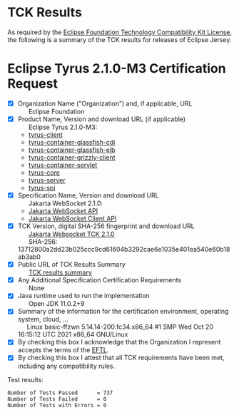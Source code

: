TCK Results
===========

 As required by the
[Eclipse Foundation Technology Compatibility Kit License](https://www.eclipse.org/legal/tck.php),
the following is a summary of the TCK results for releases of Eclipse Jersey.

 # Eclipse Tyrus 2.1.0-M3 Certification Request

 - [x] Organization Name ("Organization") and, if applicable, URL<br/>
 &nbsp;&nbsp;&nbsp;&nbsp;&nbsp; Eclipse Foundation
 - [x] Product Name, Version and download URL (if applicable)<br/>
&nbsp;&nbsp;&nbsp;&nbsp;&nbsp; Eclipse Tyrus 2.1.0-M3:
   * [tyrus-client](https://jakarta.oss.sonatype.org/content/repositories/staging/org/glassfish/tyrus/tyrus-client/2.1.0-M3/tyrus-client-2.1.0-M3.jar)
   * [tyrus-container-glassfish-cdi](https://jakarta.oss.sonatype.org/content/repositories/staging/org/glassfish/tyrus/tyrus-container-glassfish-cdi/2.1.0-M3/tyrus-container-glassfish-cdi-2.1.0-M3.jar)
   * [tyrus-container-glassfish-ejb](https://jakarta.oss.sonatype.org/content/repositories/staging/org/glassfish/tyrus/tyrus-container-glassfish-ejb/2.1.0-M3/tyrus-container-glassfish-ejb-2.1.0-M3.jar)
   * [tyrus-container-grizzly-client](https://jakarta.oss.sonatype.org/content/repositories/staging/org/glassfish/tyrus/tyrus-container-grizzly-client/2.1.0-M3/tyrus-container-grizzly-client-2.1.0-M3.jar)
   * [tyrus-container-servlet](https://jakarta.oss.sonatype.org/content/repositories/staging/org/glassfish/tyrus/tyrus-container-servlet/2.1.0-M3/tyrus-container-servlet-2.1.0-M3.jar)
   * [tyrus-core](https://jakarta.oss.sonatype.org/content/repositories/staging/org/glassfish/tyrus/tyrus-core/2.1.0-M3/tyrus-core-2.1.0-M3.jar)
   * [tyrus-server](https://jakarta.oss.sonatype.org/content/repositories/staging/org/glassfish/tyrus/tyrus-server/2.1.0-M3/tyrus-server-2.1.0-M3.jar)
   * [tyrus-spi](https://jakarta.oss.sonatype.org/content/repositories/staging/org/glassfish/tyrus/tyrus-spi/2.1.0-M3/tyrus-spi-2.1.0-M3.jar)
- [x] Specification Name, Version and download URL<br/>
 &nbsp;&nbsp;&nbsp;&nbsp;&nbsp; Jakarta WebSocket 2.1.0:
   * [Jakarta WebSocket API](https://jakarta.oss.sonatype.org/content/repositories/staging/jakarta/websocket/jakarta.websocket-api/2.1.0/jakarta.websocket-api-2.1.0.jar)
   * [Jakarta WebSocket Client API](https://jakarta.oss.sonatype.org/content/repositories/staging/jakarta/websocket/jakarta.websocket-client-api/2.1.0/jakarta.websocket-client-api-2.1.0.jar)
- [x] TCK Version, digital SHA-256 fingerprint and download URL<br/>
 &nbsp;&nbsp;&nbsp;&nbsp;&nbsp; [Jakarta Websocket TCK 2.1.0](https://download.eclipse.org/ee4j/jakartaee-tck/jakartaee10/staged/eftl/jakarta-websocket-tck-2.1.0.zip)<br/>
 &nbsp;&nbsp;&nbsp;&nbsp;&nbsp; SHA-256: 13712800a2dd23b025ccc9cd61604b3292cae6e1035e401ea540e60b18ab3ab0
- [x] Public URL of TCK Results Summary<br/>
 &nbsp;&nbsp;&nbsp;&nbsp;&nbsp; [TCK results summary](https://eclipse-ee4j.github.io/tyrus/tck/eclipse-tyrus-2.1.0-M3-summary)
- [x] Any Additional Specification Certification Requirements<br/>
&nbsp;&nbsp;&nbsp;&nbsp;&nbsp; None
- [x] Java runtime used to run the implementation<br/>
&nbsp;&nbsp;&nbsp;&nbsp;&nbsp; Open JDK 11.0.2+9
- [x] Summary of the information for the certification environment, operating system, cloud, ...<br/>
&nbsp;&nbsp;&nbsp;&nbsp;&nbsp;Linux basic-ffzwn 5.14.14-200.fc34.x86_64 #1 SMP Wed Oct 20 16:15:12 UTC 2021 x86_64 GNU/Linux
- [x] By checking this box I acknowledge that the Organization I represent accepts the terms of the [EFTL](https://www.eclipse.org/legal/tck.php).
- [x] By checking this box I attest that all TCK requirements have been met, including any compatibility rules.

 Test results:

 ```
Number of Tests Passed      = 737
Number of Tests Failed      = 0
Number of Tests with Errors = 0
```
